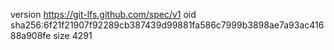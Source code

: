 version https://git-lfs.github.com/spec/v1
oid sha256:6f21f21907f92289cb387439d99881fa586c7999b3898ae7a93ac41688a908fe
size 4291
